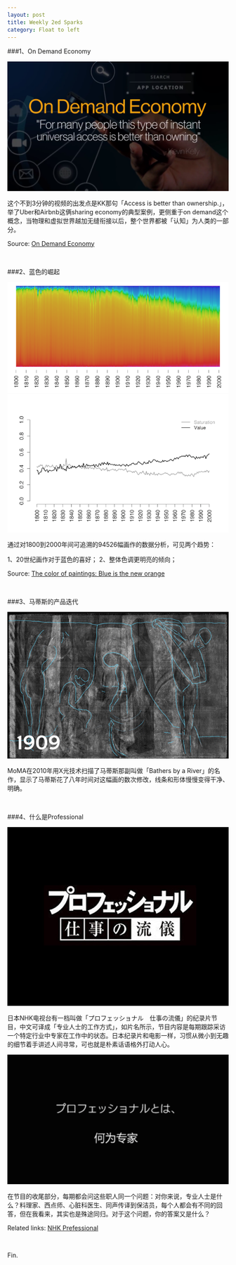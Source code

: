 ```yaml
---
layout: post
title: Weekly 2ed Sparks
category: Float to left
---
```



###1、On Demand Economy

![set](/images/ondemandeconomy.png)

这个不到3分钟的视频的出发点是KK那句「Access is better than ownership.」，举了Uber和Airbnb这俩sharing economy的典型案例，更侧重于on demand这个概念，当物理和虚拟世界越加无缝衔接以后，整个世界都被「认知」为人类的一部分。

Source: [On Demand Economy](https://www.youtube.com/watch?v=rgTjKM4C9Dg&feature=youtu.be)

</br>

###2、蓝色的崛起

![set](/images/newblue1.png "Blue is the new orange")
![set](/images/newblue2.png "Trend")

通过对1800到2000年间可追溯的94526幅画作的数据分析，可见两个趋势：

1、20世纪画作对于蓝色的喜好；
2、整体色调更明亮的倾向；

Source: [The color of paintings: Blue is the new orange](http://blog.martinbellander.com/post/115411125748/the-colors-of-paintings-blue-is-the-new-orange)

</br>

###3、马蒂斯的产品迭代

![set](/images/matisse.gif "Matisse")

MoMA在2010年用X光技术扫描了马蒂斯那副叫做「Bathers by a River」的名作，显示了马蒂斯花了八年时间对这幅画的数次修改，线条和形体慢慢变得干净、明确。

</br>

###4、什么是Professional

![set](/images/professional.jpg)

日本NHK电视台有一档叫做「プロフェッショナル　仕事の流儀」的纪录片节目，中文可译成「专业人士的工作方式」，如片名所示，节目内容是每期跟踪采访一个特定行业中专家在工作中的状态。日本纪录片和电影一样，习惯从微小到无趣的细节着手讲述人间寻常，可也就是朴素话语格外打动人心。

![set](/images/whatisprofessional.png)

在节目的收尾部分，每期都会问这些职人同一个问题：对你来说，专业人士是什么？料理家、西点师、心脏科医生、同声传译到保洁员，每个人都会有不同的回答，但在我看来，其实也是殊途同归。对于这个问题，你的答案又是什么？

Related links: [NHK Prefessional](http://www.nhk.or.jp/professional/)

</br>

Fin.

